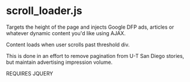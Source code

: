 # scroll_loader.js

Targets the height of the page and injects Google DFP ads, articles or whatever dynamic content you'd like using AJAX.

Content loads when user scrolls past threshold div.

This is done in an effort to remove pagination from U-T San Diego stories, but maintain advertising impression volume.

REQUIRES JQUERY
